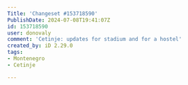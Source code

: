 ```yaml
---
Title: 'Changeset #153718590'
PublishDate: 2024-07-08T19:41:07Z
id: 153718590
user: donovaly
comment: 'Cetinje: updates for stadium and for a hostel'
created_by: iD 2.29.0
tags:
- Montenegro
- Cetinje

---
```

